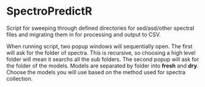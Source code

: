 # SpectroPredictR
Script for sweeping through defined directories for sed/asd/other spectral files and migrating them in for processing and output to CSV.

When running script, two popup windows will sequentially open.  The first will ask for the folder of spectra.  This is recursive, so choosing a high level folder will mean it searchs all the sub folders.  The second popup will ask for the folder of the models.  Models are separated by folder into **fresh** and **dry**.  Choose the models you will use based on the method used for spectra collection.
